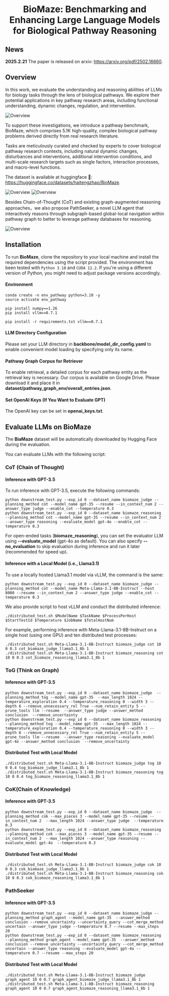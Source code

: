 <h1 align="center"> BioMaze: Benchmarking and Enhancing Large Language Models for Biological Pathway Reasoning </h1>

## News

**2025.2.21** The paper is released on arxiv: https://arxiv.org/pdf/2502.16660.

## Overview

In this work, we evaluate the understanding and reasoning abilities of LLMs for biology tasks through the lens of
biological pathways. We explore their potential applications in key pathway research areas, including functional
understanding, dynamic changes, regulation, and intervention.

![Overview](figures/mainfig.png)

To support these investigations, we introduce a pathway benchmark, BioMaze, which comprises 5.1K high-quality, complex
biological pathway problems derived directly from real research literature.

Tasks are meticulously curated and checked by experts to cover biological pathway research contexts, including natural
dynamic changes, disturbances and interventions, additional intervention conditions, and multi-scale research targets
such as single factors, interaction processes, and macro-level functions.

The dataset is available at huggingface 🤗: https://huggingface.co/datasets/haitengzhao/BioMaze.

![Overview](figures/category.png)
![Overview](figures/category2.png)

Besides Chain-of-Thought (CoT) and existing graph-augmented reasoning approaches，we also propose PathSeeker, a novel LLM
agent that interactively reasons through subgraph-based global-local navigation within pathway graph to better to
leverage pathway databases for reasoning.

![Overview](figures/pathseeker.png)

## Installation

To run **BioMaze**, clone the repository to your local machine and install the required dependencies using the script
provided. The environment has been tested with `Python 3.10` and `CUDA 12.2`. If you're using a different version of
Python, you might need to adjust package versions accordingly.

#### Environment

```
conda create -n env_pathway python=3.10 -y
source activate env_pathway

pip install numpy==1.26 
pip install vllm==0.7.1

pip install -r requirements.txt vllm==0.7.1
```

#### LLM Directory Configuration

Please set your LLM directory in **backbone/model_dir_config.yaml** to enable convenient model loading by specifying
only its name.

#### Pathway Graph Corpus for Retriever

To enable retrieval, a detailed corpus for each pathway entity as the retrieval key is necessary. Our corpus is
available on Google Drive. Please download it and place it in **dataset/pathway_graph_env/overall_entries.json**.

#### Set OpenAI Keys (If You Want to Evaluate GPT)

The OpenAI key can be set in **openai_keys.txt**.

## Evaluate LLMs on BioMaze

The **BiaMaze** dataset will be automatically downloaded by Hugging Face during the evaluation.

You can evaluate LLMs with the following script:

### CoT (Chain of Thought)

#### Inference with GPT-3.5

To run inference with GPT-3.5, execute the following commands:

```
python downstream_test.py --exp_id 0 --dataset_name biomaze_judge --planning_method cot --model_name gpt-35 --resume --in_context_num 2 --answer_type judge --enable_cot --temperature 0.3 
python downstream_test.py --exp_id 0 --dataset_name biomaze_reasoning --planning_method cot --model_name gpt-35 --resume --in_context_num 2 --answer_type reasoning --evaluate_model gpt-4o --enable_cot --temperature 0.3
```

For open-ended tasks (**biomaze_reasoning**), you can set the evaluator LLM using **--evaluate_model** (gpt-4o as
default). You can also specify **--no_evaluation** to skip evaluation during inference and run it later (recommended for
speed up).

#### Inference with a Local Model (i.e., Llama3.1)

To use a locally hosted Llama3.1 model via vLLM, the command is the same:

```
python downstream_test.py --exp_id 0 --dataset_name biomaze_judge --planning_method cot --model_name Meta-Llama-3.1-8B-Instruct --host 8000 --resume --in_context_num 2 --answer_type judge --enable_cot --temperature 0.3
```

We also provide script to host vLLM and conduct the distributed inference:

```
./distributed_test.sh $ModelName $TaskName $ProcessPerHost $StartTestId $Temperature $JobName $TotalHostNum
```

For example, performing inference with Meta-Llama-3.1-8B-Instruct on a single host (using one GPU) and ten distributed
test processes:

```
./distributed_test.sh Meta-Llama-3.1-8B-Instruct biomaze_judge cot 10 0 0.3 cot_biomaze_judge_llama3.1_8b 1
./distributed_test.sh Meta-Llama-3.1-8B-Instruct biomaze_reasoning cot 10 0 0.3 cot_biomaze_reasoning_llama3.1_8b 1
```

### ToG (Think on Graph)

#### Inference with GPT-3.5

```
python downstream_test.py --exp_id 0 --dataset_name biomaze_judge  --planning_method tog --model_name gpt-35  --max_length 1024 --temperature_exploration 0.4 --temperature_reasoning 0 --width 3 --depth 6 --remove_unnecessary_rel True --num_retain_entity 5 --prune_tools llm --resume  --answer_type judge --answer_method conclusion  --remove_uncertainty
python downstream_test.py --exp_id 0 --dataset_name biomaze_reasoning  --planning_method tog --model_name gpt-35  --max_length 1024 --temperature_exploration 0.4 --temperature_reasoning 0 --width 3 --depth 6 --remove_unnecessary_rel True --num_retain_entity 5 --prune_tools llm --resume  --answer_type reasoning --evaluate_model gpt-4o --answer_method conclusion  --remove_uncertainty
```

#### Distributed Test with Local Model

```
./distributed_test.sh Meta-Llama-3.1-8B-Instruct biomaze_judge tog 10 0 0.4 tog_biomaze_judge_llama3.1_8b 1
./distributed_test.sh Meta-Llama-3.1-8B-Instruct biomaze_reasoning tog 10 0 0.4 tog_biomaze_reasoning_llama3.1_8b 1
```

### CoK(Chain of Knowledge)

#### Inference with GPT-3.5

```
python downstream_test.py --exp_id 0 --dataset_name biomaze_judge  --planning_method cok --max_pieces 3 --model_name gpt-35 --resume --in_context_num 2  --max_length 1024 --answer_type judge  --temperature 0.3
python downstream_test.py --exp_id 0 --dataset_name biomaze_reasoning  --planning_method cok --max_pieces 3 --model_name gpt-35 --resume --in_context_num 2  --max_length 1024 --answer_type reasoning --evaluate_model gpt-4o  --temperature 0.3
```

#### Distributed Test with Local Model

```
./distributed_test.sh Meta-Llama-3.1-8B-Instruct biomaze_judge cok 10 0 0.3 cok_biomaze_judge_llama3.1_8b 1
./distributed_test.sh Meta-Llama-3.1-8B-Instruct biomaze_reasoning cok 10 0 0.3 cok_biomaze_reasoning_llama3.1_8b 1
```

### PathSeeker

#### Inference with GPT-3.5

```
python downstream_test.py --exp_id 0 --dataset_name biomaze_judge --planning_method graph_agent --model_name gpt-35  --answer_method conclusion --remove_uncertainty --uncertainty_query --cot_merge_method uncertain --answer_type judge --temperature 0.7 --resume --max_steps 20
python downstream_test.py --exp_id 0 --dataset_name biomaze_reasoning --planning_method graph_agent --model_name gpt-35  --answer_method conclusion --remove_uncertainty --uncertainty_query --cot_merge_method uncertain --answer_type reasoning --evaluate_model gpt-4o --temperature 0.7 --resume --max_steps 20
```

#### Distributed Test with Local Model

```
./distributed_test.sh Meta-Llama-3.1-8B-Instruct biomaze_judge graph_agent 10 0 0.7 graph_agent_biomaze_judge_llama3.1_8b 1
./distributed_test.sh Meta-Llama-3.1-8B-Instruct biomaze_reasoning graph_agent 10 0 0.7 graph_agent_biomaze_reasoning_llama3.1_8b 1
```
